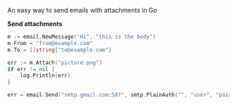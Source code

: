 An easy way to send emails with attachments in Go

**Send attachments**

```go
m := email.NewMessage("Hi", "this is the body")
m.From = "from@example.com"
m.To = []string{"to@example.com"}

err := m.Attach("picture.png")
if err != nil {
	log.Println(err)
}

err = email.Send("smtp.gmail.com:587", smtp.PlainAuth("", "user", "password", "smtp.gmail.com"), m)
```
